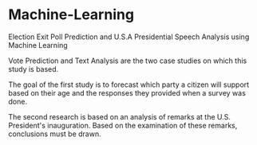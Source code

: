 # Machine-Learning

Election Exit Poll Prediction and U.S.A Presidential Speech Analysis using Machine Learning

Vote Prediction and Text Analysis are the two case studies on which this study is based. 

The goal of the first study is to forecast which party a citizen will support based on their age and the responses they provided when a survey was done. 

The second research is based on an analysis of remarks at the U.S. President's inauguration. Based on the examination of these remarks, conclusions must be drawn.
